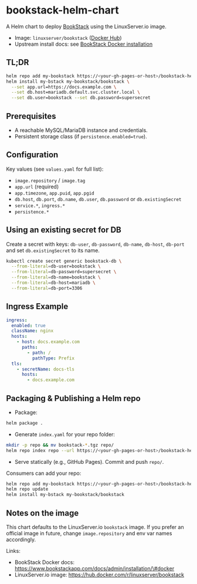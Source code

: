 # bookstack-helm-chart

A Helm chart to deploy [BookStack](https://www.bookstackapp.com/) using the LinuxServer.io image.

- Image: `linuxserver/bookstack` ([Docker Hub](https://hub.docker.com/r/linuxserver/bookstack))
- Upstream install docs: see [BookStack Docker installation](https://www.bookstackapp.com/docs/admin/installation/#docker)

## TL;DR

```bash
helm repo add my-bookstack https://<your-gh-pages-or-host>/bookstack-helm-chart
helm install my-bstack my-bookstack/bookstack \
  --set app.url=https://docs.example.com \
  --set db.host=mariadb.default.svc.cluster.local \
  --set db.user=bookstack --set db.password=supersecret
```

## Prerequisites

- A reachable MySQL/MariaDB instance and credentials.
- Persistent storage class (if `persistence.enabled=true`).

## Configuration

Key values (see `values.yaml` for full list):

- `image.repository` / `image.tag`
- `app.url` (required)
- `app.timezone`, `app.puid`, `app.pgid`
- `db.host`, `db.port`, `db.name`, `db.user`, `db.password` or `db.existingSecret`
- `service.*`, `ingress.*`
- `persistence.*`

## Using an existing secret for DB

Create a secret with keys: `db-user`, `db-password`, `db-name`, `db-host`, `db-port` and set `db.existingSecret` to its name.

```bash
kubectl create secret generic bookstack-db \
  --from-literal=db-user=bookstack \
  --from-literal=db-password=supersecret \
  --from-literal=db-name=bookstack \
  --from-literal=db-host=mariadb \
  --from-literal=db-port=3306
```

## Ingress Example

```yaml
ingress:
  enabled: true
  className: nginx
  hosts:
    - host: docs.example.com
      paths:
        - path: /
          pathType: Prefix
  tls:
    - secretName: docs-tls
      hosts:
        - docs.example.com
```

## Packaging & Publishing a Helm repo

- Package:

```bash
helm package .
```

- Generate `index.yaml` for your repo folder:

```bash
mkdir -p repo && mv bookstack-*.tgz repo/
helm repo index repo --url https://<your-gh-pages-or-host>/bookstack-helm-chart
```

- Serve statically (e.g., GitHub Pages). Commit and push `repo/`.

Consumers can add your repo:

```bash
helm repo add my-bookstack https://<your-gh-pages-or-host>/bookstack-helm-chart
helm repo update
helm install my-bstack my-bookstack/bookstack
```

## Notes on the image

This chart defaults to the LinuxServer.io `bookstack` image. If you prefer an official image in future, change `image.repository` and env var names accordingly.

Links:
- BookStack Docker docs: https://www.bookstackapp.com/docs/admin/installation/\#docker
- LinuxServer.io image: https://hub.docker.com/r/linuxserver/bookstack
